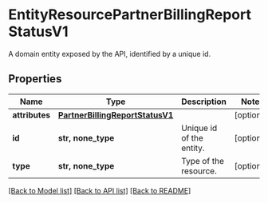 # EntityResourcePartnerBillingReportStatusV1

A domain entity exposed by the API, identified by a unique id.

## Properties
Name | Type | Description | Notes
------------ | ------------- | ------------- | -------------
**attributes** | [**PartnerBillingReportStatusV1**](PartnerBillingReportStatusV1.md) |  | [optional] 
**id** | **str, none_type** | Unique id of the entity. | [optional] 
**type** | **str, none_type** | Type of the resource. | [optional] 

[[Back to Model list]](../README.md#documentation-for-models) [[Back to API list]](../README.md#documentation-for-api-endpoints) [[Back to README]](../README.md)


